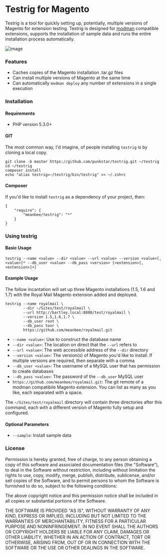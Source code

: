 # Testrig for Magento
Testrig is a tool for quickly setting up, potentially, multiple versions of Magento for extension testing.  Testrig is designed for [modman](https://github.com/colinmollenhour/modman) compatible extensions, supports the installation of sample data and runs the entire installation process automatically.

![image](http://up.nicksays.co.uk/image/3h0G052l0j3D/Screen%20Shot%202012-11-26%20at%2022.31.37.png)

### Features

* Caches copies of the Magento installation .tar.gz files
* Can install multiple versions of Magento at the same time
* Can automatically `modman deploy` any number of extensions in a single execution

### Installation

#### Requirements

* PHP version 5.3.0+

#### GIT

The most common way, I'd imagine, of people installing `testrig` is by cloning a local copy.

    git clone -b master https://github.com/punkstar/testrig.git ~/testrig
    cd ~/testrig
    composer install
    echo "alias testrig=~/testrig/bin/testrig" >> ~/.zshrc

#### Composer

If you'd like to install `testrig` as a dependency of your project, then:

    {
        "require": {
            "meanbee/testrig": "*"
        }
    }

### Using testrig

#### Basic Usage

    testrig --name <value> --dir <value> --url <value> --version <value>[,<value>]* --db_user <value> --db_pass <version> [<extension>[,<extension>]+]

#### Example Usage

The follow incantation will set up three Magento installations (1.5, 1.6 and 1.7) with the Royal Mail Magento extension added and deployed.

    testrig --name royalmail \
            --dir ~/Sites/test/royalmail \
            --url http://bartley.local:8888/test/royalmail \
            --version 1.5,1.6,1.7 \
            --db_user root \
            --db_pass toor \
            https://github.com/meanbee/royalmail.git
            
* `--name <value>`: Use to construct the database name
* `--dir <value>`: The location on direct that the `--url` refers to
* `--url <value>`: The web accessible address of the `--dir` directory
* `--version <value>`: The version(s) of Magento you'd like to install. If multiple versions are required, then separate with a comma
* `--db_user <value>`: The username of a MySQL user that has permission to create databases
* `--db_pass <value>`: The password of the `--db_user` MySQL user
* `https://github.com/meanbee/royalmail.git`: The git remote of a modman compatibile Magento extension.  You can list as many as you like, each separated with a space.

The `~/Sites/test/royalmail` directory will contain three directories after this command, each with a different version of Magento fully setup and configured.


#### Optional Parameters

* `--sample`: Install sample data

### License

Permission is hereby granted, free of charge, to any person obtaining a copy of this software and associated documentation files (the "Software"), to deal in the Software without restriction, including without limitation the rights to use, copy, modify, merge, publish, distribute, sublicense, and/or sell copies of the Software, and to permit persons to whom the Software is furnished to do so, subject to the following conditions:

The above copyright notice and this permission notice shall be included in all copies or substantial portions of the Software.

THE SOFTWARE IS PROVIDED "AS IS", WITHOUT WARRANTY OF ANY KIND, EXPRESS OR IMPLIED, INCLUDING BUT NOT LIMITED TO THE WARRANTIES OF MERCHANTABILITY, FITNESS FOR A PARTICULAR PURPOSE AND NONINFRINGEMENT. IN NO EVENT SHALL THE AUTHORS OR COPYRIGHT HOLDERS BE LIABLE FOR ANY CLAIM, DAMAGES OR OTHER LIABILITY, WHETHER IN AN ACTION OF CONTRACT, TORT OR OTHERWISE, ARISING FROM, OUT OF OR IN CONNECTION WITH THE SOFTWARE OR THE USE OR OTHER DEALINGS IN THE SOFTWARE.